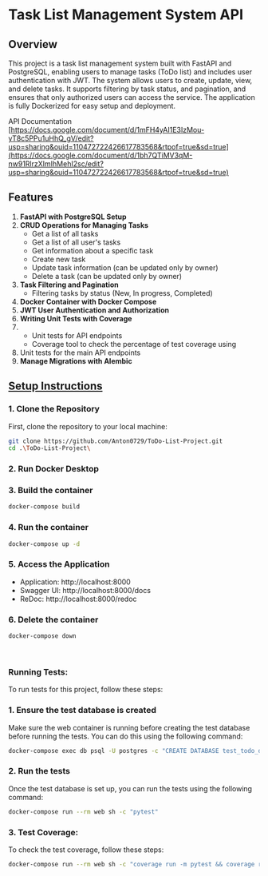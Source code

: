 # Task List Management System API

## Overview

This project is a task list management system built with FastAPI and PostgreSQL, enabling users to manage tasks (ToDo list)
and includes user authentication with JWT. The system allows users to create, update, view, and delete tasks. It
supports filtering by task status, and pagination, and ensures that only authorized users can access the service. The
application is fully Dockerized for easy setup and deployment.

API Documentation [https://docs.google.com/document/d/1mFH4yAI1E3IzMou-yT8c5PPu1uHhQ_gV/edit?usp=sharing&ouid=110472722426617783568&rtpof=true&sd=true](https://docs.google.com/document/d/1bh7QTiMV3qM-nw91RlrzXImIhMehI2sc/edit?usp=sharing&ouid=110472722426617783568&rtpof=true&sd=true)

## Features

1. **FastAPI with PostgreSQL Setup**
2. **CRUD Operations for Managing Tasks**
   - Get a list of all tasks
   - Get a list of all user's tasks
   - Get information about a specific task
   - Create new task
   - Update task information (can be updated only by owner)
   - Delete a task (can be updated only by owner)
3. **Task Filtering and Pagination**
   - Filtering tasks by status (New, In progress, Completed)
5. **Docker Container with Docker Compose**
6. **JWT User Authentication and Authorization**
7. **Writing Unit Tests with Coverage**
8.  - Unit tests for API endpoints
    - Coverage tool to check the percentage of test coverage using
9. Unit tests for the main API endpoints
10. **Manage Migrations with Alembic**


## <ins> Setup Instructions

### 1. Clone the Repository

First, clone the repository to your local machine:

```bash
git clone https://github.com/Anton0729/ToDo-List-Project.git
cd .\ToDo-List-Project\
```

### 2. Run Docker Desktop

### 3. Build the container

```bash
docker-compose build
```

### 4. Run the container

```bash
docker-compose up -d
```

### 5. Access the Application

- Application: http://localhost:8000
- Swagger UI: http://localhost:8000/docs
- ReDoc: http://localhost:8000/redoc

### 6. Delete the container

```bash
docker-compose down
```

<br>

### Running Tests:

To run tests for this project, follow these steps:

### 1. Ensure the test database is created

Make sure the web container is running before creating the test database before running the tests. You can do this using
the following command:

```bash
docker-compose exec db psql -U postgres -c "CREATE DATABASE test_todo_db;"
```

### 2. Run the tests

Once the test database is set up, you can run the tests using the following command:

```bash
docker-compose run --rm web sh -c "pytest"
```

### 3. Test Coverage:

To check the test coverage, follow these steps:

```bash
docker-compose run --rm web sh -c "coverage run -m pytest && coverage report"
```
